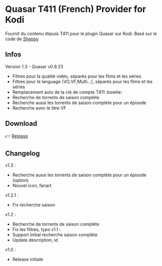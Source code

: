 
# Quasar T411 (French) Provider for Kodi
Fournit du contenu depuis T411 pour le plugin Quasar sur Kodi.
Basé sur le code de [Sheppy](https://github.com/Sheppounet/script.pulsar.cpb)
## Infos

Version 1.3 - Quasar v0.9.23
- Filtres pour la qualité vidéo, séparés pour les films et les séries
- Filtres pour le language (VO,VF,Multi...), séparés pour les films et les séries
- Remplacement auto de la clé de compte T411 :bowtie:
- Recherche de torrents de saison complète
- Recherche aussi les torrents de saison complète pour un épisode
- Recherche avec le titre VF

## Download

:point_right: [Release](https://github.com/likeitneverwentaway/script.quasar.t411/releases/latest)

## Changelog
v1.3 :
- Recherche aussi les torrents de saison complète pour un épisode (option)
- Nouvel icon, fanart

v1.2.1 :
- Fix recherche saison

v1.2 :
- Recherche de torrents de saison complète
- Fix les filtres, typo
v1.1 :
- Support initial recherche saison complète
- Update description, id

v1.0 :
- Release initiale